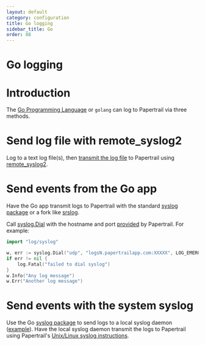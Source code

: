 ```yaml
---
layout: default
category: configuration
title: Go logging
sidebar_title: Go
order: 88
---
```


# Go logging

# Introduction

The [Go Programming Language](https://golang.org/) or `golang` can log to Papertrail via three methods.

# Send log file with remote_syslog2

Log to a text log file(s), then 
[transmit the log file](/kb/configuration/configuring-centralized-logging-from-text-log-files-in-unix) to Papertrail using [remote_syslog2](https://github.com/papertrail/remote_syslog2).

# Send events from the Go app

Have the Go app transmit logs to Papertrail with the standard 
[syslog package](https://golang.org/pkg/log/syslog/) or a fork like 
[srslog](https://medium.com/@sirsean/srslog-sending-syslog-messages-from-go-a270d9c74ecd). 

Call [syslog.Dial](https://golang.org/pkg/log/syslog/#Dial) with the
hostname and port [provided](https://papertrailapp.com/account/destinations) by Papertrail. 
For example:

```go
import "log/syslog"

w, err := syslog.Dial("udp", "logsN.papertrailapp.com:XXXXX", LOG_EMERG | LOG_KERN, "myapp")
if err != nil {
    log.Fatal("failed to dial syslog")
}
w.Info("Any log message")
w.Err("Another log message")
```

# Send events with the system syslog

Use the Go [syslog package](https://golang.org/pkg/log/syslog/) to send logs to a local 
syslog daemon ([example](http://technosophos.com/2013/09/14/using-gos-built-logger-log-syslog.html)).
Have the local syslog daemon transmit the logs to Papertrail
using Papertrail's [Unix/Linux syslog instructions](/kb/configuration/configuring-remote-syslog-from-unixlinux-and-bsdos-x/).
